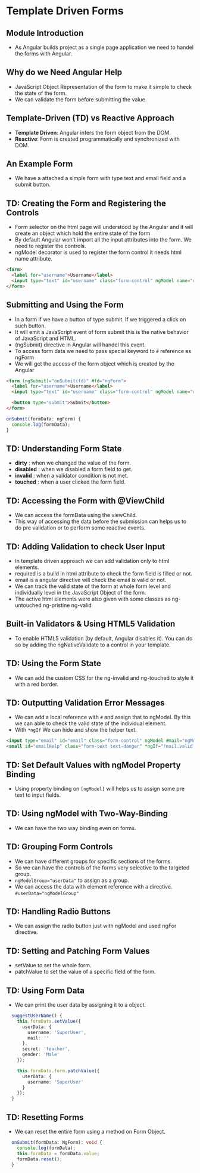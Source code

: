 # Template Driven Forms

## Module Introduction

* As Angular builds project as a single page application we need to handel the forms with Angular.

## Why do we Need Angular Help

* JavaScript Object Representation of the form to make it simple to check the state of the form.
* We can validate the form before submitting the value.

## Template-Driven (TD) vs Reactive Approach

* **Template Driven**: Angular infers the form object from the DOM.
* **Reactive**: Form is created programmatically and synchronized with DOM.

## An Example Form

* We have a attached a simple form with type text and email field and a submit button.

## TD: Creating the Form and Registering the Controls

* Form selector on the html page will understood by the Angular and it will create an object which hold the entire state of the form
* By default Angular won't import all the input attributes into the form. We need to register the controls.
* ngModel decorator is used to register the form control it needs html name attribute.

```html
<form>
  <label for="username">Username</label>
  <input type="text" id="username" class="form-control" ngModel name="username">
</form>
```

## Submitting and Using the Form

* In a form if we have a button of type submit. If we triggered a click on such button.
* It will emit a JavaScript event of form submit this is the native behavior of JavaScript and HTML.
* (ngSubmit) directive in Angular will handel this event.
* To access form data we need to pass special keyword to ```#``` reference as ngForm
* We will get the access of the form object which is created by the Angular

```html
<form (ngSubmit)="onSubmit(fd)" #fd="ngForm">
  <label for="username">Username</label>
  <input type="text" id="username" class="form-control" ngModel name="username">

  <button type="submit">Submit</button>
</form>
```

```typescript
onSubmit(formData: ngForm) {
  console.log(formData);
}

```

## TD: Understanding Form State

* **dirty** : when we changed the value of the form.
* **disabled** : when we disabled a form field to get.
* **invalid** : when a validator condition is not met.
* **touched** : when a user clicked the form field.

## TD: Accessing the Form with @ViewChild

* We can access the formData using the viewChild.
* This way of accessing the data before the submission can helps us to do pre validation or to perform some reactive events.

## TD: Adding Validation to check User Input

* In template driven approach we can add validation only to html elements.
* required is a build in html attribute to check the form field is filled or not.
* email is a angular directive will check the email is valid or not.
* We can track the valid state of the form at whole form level and individually level in the JavaScript Object of the form.
* The active html elements were also given with some classes as ng-untouched ng-pristine ng-valid

## Built-in Validators & Using HTML5 Validation

* To enable HTML5 validation (by default, Angular disables it). You can do so by adding the ngNativeValidate to a control in your template.

## TD: Using the Form State

* We can add the custom CSS for the ng-invalid and ng-touched to style it with a red border.

## TD: Outputting Validation Error Messages

* We can add a local reference with ```#``` and assign that to ngModel. By this we can able to check the valid state of the individual element.
* With ```*ngIf``` We can hide and show the helper text.

```html
<input type="email" id="email" class="form-control" ngModel #mail="ngModel" name="mail" email>
<small id="emailHelp" class="form-text text-danger" *ngIf="!mail.valid && mail.touched">Enter a valid Email ID</small>
```

## TD: Set Default Values with ngModel Property Binding

* Using property binding on ```[ngModel]``` will helps us to assign some pre text to input fields.

## TD: Using ngModel with Two-Way-Binding

* We can have the two way binding even on forms.

## TD: Grouping Form Controls

* We can have different groups for specific sections of the forms.
* So we can have the controls of the forms very selective to the targeted group.
* ```ngModelGroup="userData"``` to assign as a group.
* We can access the data with element reference with a directive. ```#userData="ngModelGroup"```

## TD: Handling Radio Buttons

* We can assign the radio button just with ngModel and used ngFor directive.

## TD: Setting and Patching Form Values

* setValue to set the whole form.
* patchValue to set the value of a specific field of the form.

## TD: Using Form Data

* We can print the user data by assigning it to a object.

```typescript
  suggestUserName() {
    this.formData.setValue({
      userData: {
        username: 'SuperUser',
        mail: ''
      },
      secret: 'teacher',
      gender: 'Male'
    });

    this.formData.form.patchValue({
      userData: {
        username: 'SuperUser'
      }
    });
  }
```

## TD: Resetting Forms

* We can reset the entire form using a method on Form Object.

```typescript
  onSubmit(formData: NgForm): void {
    console.log(formData);
    this.formData = formData.value;
    formData.reset();
  }
```